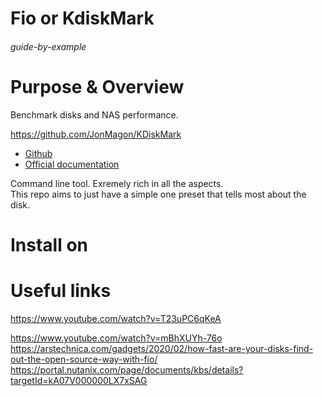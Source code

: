 # Fio or KdiskMark

###### guide-by-example

# Purpose & Overview

Benchmark disks and NAS performance.

https://github.com/JonMagon/KDiskMark

* [Github](https://github.com/axboe/fio)
* [Official documentation](https://fio.readthedocs.io/en/latest/index.html)

Command line tool. Exremely rich in all the aspects.<br>
This repo aims to just have a simple one preset that tells most about the disk.

# Install on 


# Useful links

https://www.youtube.com/watch?v=T23uPC6qKeA

https://www.youtube.com/watch?v=mBhXUYh-76o
https://arstechnica.com/gadgets/2020/02/how-fast-are-your-disks-find-out-the-open-source-way-with-fio/
https://portal.nutanix.com/page/documents/kbs/details?targetId=kA07V000000LX7xSAG

